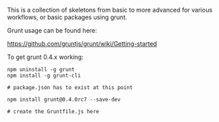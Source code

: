 This is a collection of skeletons from basic to more advanced for various workflows, or basic packages using grunt.

Grunt usage can be found here:

https://github.com/gruntjs/grunt/wiki/Getting-started

To get grunt 0.4.x working:

```
npm uninstall -g grunt
npm install -g grunt-cli

# package.json has to exist at this point

npm install grunt@0.4.0rc7 --save-dev

# create the Gruntfile.js here
```
